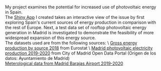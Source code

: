 My project examines the potential for increased use of photovoltaic energy in Spain. 
\
The [Shiny App](https://rykn.shinyapps.io/Solar_energy/) I created takes an interactive view of the issue by first exploring Spain's current sources of energy production in comparison with the rest of Europe. Next, a test data set of rooftop photovoltaic energy generation in Madrid is investigated to demonstrate the feasibility of more widespread expansion of this energy source.
\
The datasets used are from the following sources:
\ 
[Gross energy production by source 2018](https://appsso.eurostat.ec.europa.eu/nui/show.do?query=BOOKMARK_DS-1015839_QID_-404B008F_UID_-3F171EB0&layout=SIEC,L,X,0;GEO,L,Y,0;NRG_BAL,L,Z,0;UNIT,B,Z,1;TIME,C,Z,2;INDICATORS,C,Z,3;&zSelection=DS-1015839NRG_BAL,GEP;DS-1015839UNIT,GWH;DS-1015839INDICATORS,OBS_FLAG;DS-1015839TIME,2018;&rankName1=UNIT_1_2_-1_2&rankName2=NRG-BAL_1_2_-1_2&rankName3=INDICATORS_1_2_-1_2&rankName4=TIME_1_0_1_0&rankName5=SIEC_1_2_0_0&rankName6=GEO_1_2_0_1&rStp=&cStp=&rDCh=&cDCh=&rDM=true&cDM=true&footnes=false&empty=false&wai=false&time_mode=ROLLING&time_most_recent=true&lang=EN&cfo=%23%23%23%2C%23%23%23.%23%23%23) from Eurostat
\ 
[Madrid photovoltaic electricity production 2019-2020](https://datos.madrid.es/portal/site/egob/menuitem.c05c1f754a33a9fbe4b2e4b284f1a5a0/?vgnextoid=e2eece114eaa0710VgnVCM1000001d4a900aRCRD&vgnextchannel=374512b9ace9f310VgnVCM100000171f5a0aRCRD&vgnextfmt=default) from City of Madrid Open Data Portal (Origen de los datos: Ayuntamiento de Madrid)
\
[Meterological data from Madrid Barajas Airport 2019-2020](https://opendata.aemet.es/centrodedescargas/productosAEMET?)